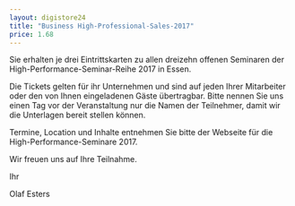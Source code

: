 ```yaml
---
layout: digistore24
title: "Business High-Professional-Sales-2017"
price: 1.68
---
```

<p>Sie erhalten je drei Eintrittskarten zu allen dreizehn offenen Seminaren der High-Performance-Seminar-Reihe 2017 in Essen.</p>
<p>Die Tickets gelten f&#xFC;r ihr Unternehmen und sind auf jeden Ihrer Mitarbeiter oder den von Ihnen eingeladenen G&#xE4;ste &#xFC;bertragbar. Bitte nennen Sie uns einen Tag vor der Veranstaltung nur die Namen der Teilnehmer, damit wir die Unterlagen bereit stellen k&#xF6;nnen.</p>
<p>Termine, Location und Inhalte entnehmen Sie bitte der Webseite f&#xFC;r die High-Performance-Seminare 2017.</p>
<p>Wir freuen uns auf Ihre Teilnahme.</p>
<p>Ihr</p>
<p>Olaf Esters</p>
<p>&#xA0;</p>